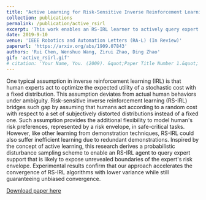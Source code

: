 ```yaml
---
title: "Active Learning for Risk-Sensitive Inverse Reinforcement Learning"
collection: publications
permalink: /publication/active_rsirl
excerpt: 'This work enables an RS-IRL learner to actively query expert demonstrations for faster risk envelope approximation.'
date: 2019-9-10
venue: 'IEEE Robotics and Automation Letters (RA-L) (In Review)'
paperurl: 'https://arxiv.org/abs/1909.07843'
authors: 'Rui Chen, Wenshuo Wang, Zirui Zhao, Ding Zhao'
gif: 'active_rsirl.gif'
# citation: 'Your Name, You. (2009). &quot;Paper Title Number 1.&quot; <i>Journal 1</i>. 1(1).'
---
```

One typical assumption in inverse reinforcement learning (IRL) is that human experts act to optimize the expected utility of a stochastic cost with a fixed distribution. This assumption deviates from actual human behaviors under ambiguity. Risk-sensitive inverse reinforcement learning (RS-IRL) bridges such gap by assuming that humans act according to a random cost with respect to a set of subjectively distorted distributions instead of a fixed one. Such assumption provides the additional flexibility to model human's risk preferences, represented by a risk envelope, in safe-critical tasks. However, like other learning from demonstration techniques, RS-IRL could also suffer inefficient learning due to redundant demonstrations. Inspired by the concept of active learning, this research derives a probabilistic disturbance sampling scheme to enable an RS-IRL agent to query expert support that is likely to expose unrevealed boundaries of the expert's risk envelope. Experimental results confirm that our approach accelerates the convergence of RS-IRL algorithms with lower variance while still guaranteeing unbiased convergence.

[Download paper here](https://arxiv.org/abs/1909.07843)
